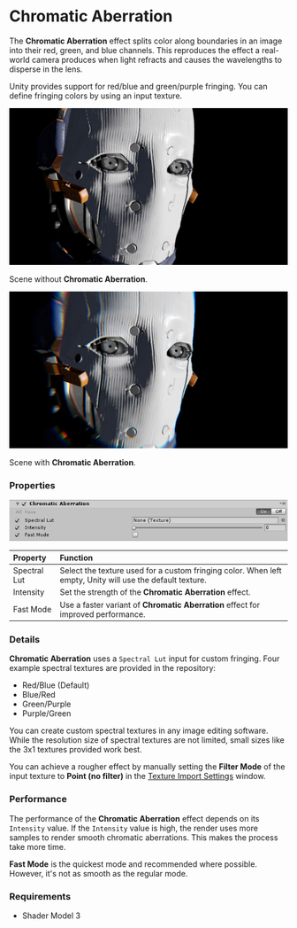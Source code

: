 # Chromatic Aberration

The **Chromatic Aberration** effect splits color along boundaries in an image into their red, green, and blue channels. This reproduces the effect a real-world camera produces when light refracts and causes the wavelengths to disperse in the lens.

Unity provides support for red/blue and green/purple fringing. You can define fringing colors by using an input texture.

![PostProcessing-ChromaticAberration-1](images\PostProcessing-ChromaticAberration-1.png)

Scene without **Chromatic Aberration**.

![PostProcessing-ChromaticAberration-0](images\PostProcessing-ChromaticAberration-0.png)

Scene with **Chromatic Aberration**.

### Properties

![](images/chroma.png)

| Property     | Function                                                     |
| :------------ | :------------------------------------------------------------ |
| Spectral Lut | Select the texture used for a custom fringing color. When left empty, Unity will use the default texture. |
| Intensity    | Set the strength of the **Chromatic Aberration** effect.                           |
| Fast Mode    | Use a faster variant of **Chromatic Aberration** effect for improved performance. |

### Details

**Chromatic Aberration** uses a `Spectral Lut` input for custom fringing. Four example spectral textures are provided in the repository:

- Red/Blue (Default)
- Blue/Red
- Green/Purple
- Purple/Green

You can create custom spectral textures in any image editing software. While the resolution size of spectral textures are not limited, small sizes like the 3x1 textures provided work best. 

You can achieve a rougher effect by manually setting the **Filter Mode** of the input texture to **Point (no filter)** in the [Texture Import Settings](https://docs.unity3d.com/Manual/class-TextureImporter.html) window.

### Performance

The performance of the **Chromatic Aberration** effect depends on its `Intensity` value. If the `Intensity` value is high, the render uses more samples to render smooth chromatic aberrations. This makes the process take more time.

**Fast Mode** is the quickest mode and recommended where possible. However, it's not as smooth as the regular mode.

### Requirements

- Shader Model 3
